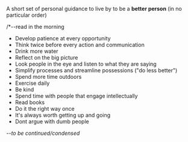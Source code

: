 A short set of personal guidance to live by to be a **better person** (in no particular order)

/*--read in the morning

- Develop patience at every opportunity
- Think twice before every action and communication
- Drink more water
- Reflect on the big picture
- Look people in the eye and listen to what they are saying
- Simplify processes and streamline possessions ("do less better")
- Spend more time outdoors
- Exercise daily
- Be kind
- Spend time with people that engage intellectually
- Read books
- Do it the right way once
- It's always worth getting up and going
- Dont argue with dumb people

*--to be continued/condensed*
